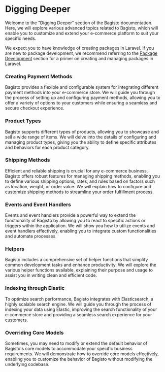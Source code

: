 # Digging Deeper

Welcome to the "Digging Deeper" section of the Bagisto documentation. Here, we will explore various advanced topics related to Bagisto, which will enable you to customize and extend your e-commerce platform to suit your specific needs.

We expect you to have knowledge of creating packages in Laravel. If you are new to package development, we recommend referring to the [Package Development](../packages/create-package.html) section for a primer on creating and managing packages in Laravel.

### Creating Payment Methods

Bagisto provides a flexible and configurable system for integrating different payment methods into your e-commerce store. We will guide you through the process of setting up and configuring payment methods, allowing you to offer a variety of options to your customers while ensuring a seamless and secure checkout experience.

### Product Types

Bagisto supports different types of products, allowing you to showcase and sell a wide range of items. We will delve into the details of configuring and managing product types, giving you the ability to define specific attributes and behaviors for each product category.

### Shipping Methods

Efficient and reliable shipping is crucial for any e-commerce business. Bagisto offers robust features for managing shipping methods, enabling you to define various shipping options, rates, and rules based on factors such as location, weight, or order value. We will explain how to configure and customize shipping methods to streamline your order fulfillment process.

### Events and Event Handlers

Events and event handlers provide a powerful way to extend the functionality of Bagisto by allowing you to react to specific actions or triggers within the application. We will show you how to utilize events and event handlers effectively, enabling you to integrate custom functionalities and automate processes.

### Helpers

Bagisto includes a comprehensive set of helper functions that simplify common development tasks and enhance productivity. We will explore the various helper functions available, explaining their purpose and usage to assist you in writing clean and efficient code.

### Indexing through Elastic

To optimize search performance, Bagisto integrates with Elasticsearch, a highly scalable search engine. We will guide you through the process of indexing your data using Elastic, improving the search functionality of your e-commerce store and providing a seamless search experience for your customers.

### Overriding Core Models

Sometimes, you may need to modify or extend the default behavior of Bagisto's core models to accommodate your specific business requirements. We will demonstrate how to override core models effectively, enabling you to customize the behavior of Bagisto without modifying the underlying codebase.